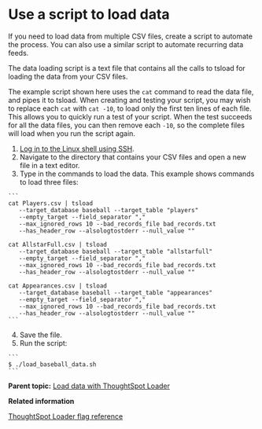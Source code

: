 # Use a script to load data

If you need to load data from multiple CSV files, create a script to automate the process. You can also use a similar script to automate recurring data feeds.

The data loading script is a text file that contains all the calls to tsload for loading the data from your CSV files.

The example script shown here uses the `cat` command to read the data file, and pipes it to tsload. When creating and testing your script, you may wish to replace each `cat` with `cat -10`, to load only the first ten lines of each file. This allows you to quickly run a test of your script. When the test succeeds for all the data files, you can then remove each `-10`, so the complete files will load when you run the script again.

1.   [Log in to the Linux shell using SSH](../setup/login_console.html#). 
2.   Navigate to the directory that contains your CSV files and open a new file in a text editor. 
3.   Type in the commands to load the data. This example shows commands to load three files: 

    ```
    cat Players.csv | tsload 
       --target_database baseball --target_table "players" 
       --empty_target --field_separator "," 
       --max_ignored_rows 10 --bad_records_file bad_records.txt
       --has_header_row --alsologtostderr --null_value ""
    
    cat AllstarFull.csv | tsload 
       --target_database baseball --target_table "allstarfull" 
       --empty_target --field_separator "," 
       --max_ignored_rows 10 --bad_records_file bad_records.txt 
       --has_header_row --alsologtostderr --null_value ""
    
    cat Appearances.csv | tsload 
       --target_database baseball --target_table "appearances" 
       --empty_target --field_separator "," 
       --max_ignored_rows 10 --bad_records_file bad_records.txt 
       --has_header_row --alsologtostderr --null_value ""
    ```

4.   Save the file. 
5.   Run the script: 

    ```
    $ ./load_baseball_data.sh
    ```


**Parent topic:** [Load data with ThoughtSpot Loader](../../admin/loading/load_with_data_importer.html)

**Related information**  


[ThoughtSpot Loader flag reference](../reference/data_importer_ref.html#)

